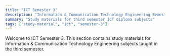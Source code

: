 ```yaml
---
title: "ICT Semester 3"
description: "Information & Communication Technology Engineering Semester 3 subjects"
summary: "Study materials for third semester ICT diploma subjects"
tags: ["study-material", "ict", "semester-3"]
---
```


Welcome to ICT Semester 3. This section contains study materials for Information & Communication Technology Engineering subjects taught in the third semester.
